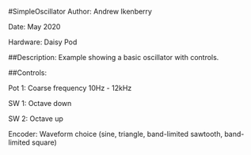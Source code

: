 #SimpleOscillator Author: Andrew Ikenberry

Date: May 2020

Hardware: Daisy Pod

##Description: Example showing a basic oscillator with controls.

##Controls:

Pot 1: Coarse frequency 10Hz - 12kHz

SW 1: Octave down

SW 2: Octave up

Encoder: Waveform choice (sine, triangle, band-limited sawtooth, band-limited square)